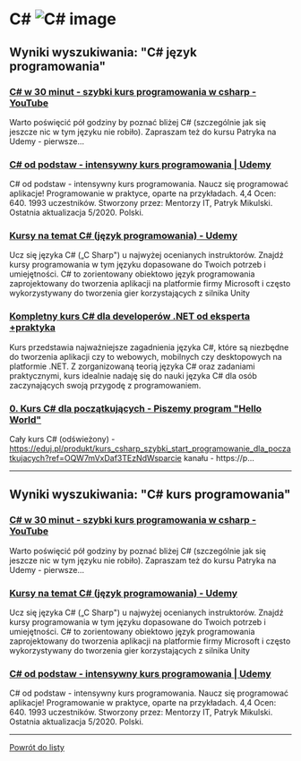 # C# ![C# image](https://www.tiobe.com/wp-content/themes/tiobe/tiobe-index/images/C_.png)

## Wyniki wyszukiwania: "C# język programowania" 

### [C# w 30 minut - szybki kurs programowania w csharp - YouTube](https://www.youtube.com/watch?v=EQGgmJLVn48) 

 Warto poświęcić pół godziny by poznać bliżej C# (szczególnie jak się jeszcze nic w tym języku nie robiło). Zapraszam też do kursu Patryka na Udemy - pierwsze...


### [C# od podstaw - intensywny kurs programowania | Udemy](https://www.udemy.com/course/kurs-c-sharp-od-podstaw/) 

 C# od podstaw - intensywny kurs programowania. Naucz się programować aplikacje! Programowanie w praktyce, oparte na przykładach. 4,4 Ocen: 640. 1993 uczestników. Stworzony przez: Mentorzy IT, Patryk Mikulski. Ostatnia aktualizacja 5/2020. Polski.


### [Kursy na temat C# (język programowania) - Udemy](https://www.udemy.com/pl/topic/c-sharp/) 

 Ucz się języka C# („C Sharp") u najwyżej ocenianych instruktorów. Znajdź kursy programowania w tym języku dopasowane do Twoich potrzeb i umiejętności. C# to zorientowany obiektowo język programowania zaprojektowany do tworzenia aplikacji na platformie firmy Microsoft i często wykorzystywany do tworzenia gier korzystających z silnika Unity


### [Kompletny kurs C# dla developerów .NET od eksperta +praktyka](https://www.udemy.com/course/c-od-podstaw-dla-poczatkujacych-developerow-net/) 

 Kurs przedstawia najważniejsze zagadnienia języka C#, które są niezbędne do tworzenia aplikacji czy to webowych, mobilnych czy desktopowych na platformie .NET. Z zorganizowaną teorią języka C# oraz zadaniami praktycznymi, kurs idealnie nadaję się do nauki języka C# dla osób zaczynających swoją przygodę z programowaniem.


### [0. Kurs C# dla początkujących - Piszemy program "Hello World"](https://www.youtube.com/watch?v=qVMX17uoHbk) 

 Cały kurs C# (odświeżony) - https://eduj.pl/produkt/kurs_csharp_szybki_start_programowanie_dla_poczatkujacych?ref=OQW7mVxDaf3TEzNdWsparcie kanału - https://p...




---

## Wyniki wyszukiwania: "C# kurs programowania" 

### [C# w 30 minut - szybki kurs programowania w csharp - YouTube](https://www.youtube.com/watch?v=EQGgmJLVn48) 

 Warto poświęcić pół godziny by poznać bliżej C# (szczególnie jak się jeszcze nic w tym języku nie robiło). Zapraszam też do kursu Patryka na Udemy - pierwsze...


### [Kursy na temat C# (język programowania) - Udemy](https://www.udemy.com/pl/topic/c-sharp/) 

 Ucz się języka C# („C Sharp") u najwyżej ocenianych instruktorów. Znajdź kursy programowania w tym języku dopasowane do Twoich potrzeb i umiejętności. C# to zorientowany obiektowo język programowania zaprojektowany do tworzenia aplikacji na platformie firmy Microsoft i często wykorzystywany do tworzenia gier korzystających z silnika Unity


### [C# od podstaw - intensywny kurs programowania | Udemy](https://www.udemy.com/course/kurs-c-sharp-od-podstaw/) 

 C# od podstaw - intensywny kurs programowania. Naucz się programować aplikacje! Programowanie w praktyce, oparte na przykładach. 4,4 Ocen: 640. 1993 uczestników. Stworzony przez: Mentorzy IT, Patryk Mikulski. Ostatnia aktualizacja 5/2020. Polski.




---

 [Powrót do listy](/home/mhz/Dokumenty/studia/sem4/awww/lab1/top20.md)